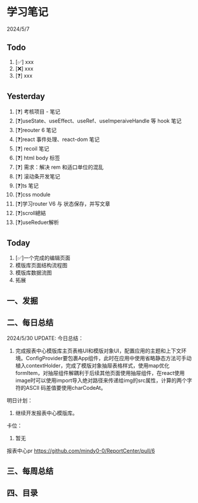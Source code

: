 # 学习笔记

2024/5/7

## Todo

1. [✅] xxx
2. [❌] xxx
3. [❓] xxx

## Yesterday

1. [❓] 考核项目 - 笔记
2. [❓]useState、useEffect、useRef、useImperaiveHandle 等 hook 笔记
3. [❓]reouter 6 笔记
4. [❓]react 事件处理、react-dom 笔记
5. [❓] recoil 笔记
6. [❓] html body 标签
7. [❓] 需求：解决 rem 和适口单位的混乱
8. [❓] 滚动条开发笔记
9. [❓]ts 笔记
10. [❓]css module
11. [❓]学习router V6 与 状态保存，并写文章
12. [❓]scroll總結
13. [❓]useReduer解析

## Today

1. [✅]一个完成的编辑页面
1. 模版库页面结构流程图
1. 模版库数据流图
1. 拓展

## 一、发掘

## 二、每日总结

2024/5/30 UPDATE:
今日总结：

1. 完成报表中心模版库主页表格UI和模版对象UI，配置应用的主题和上下文环境。ConfigProvider要包裹App组件，此时在应用中使用省略静态方法可手动植入contextHolder，完成了模版对象抽屉表格样式，使用map优化formItem，对抽屉组件解耦利于后续其他页面使用抽屉组件，在react使用image时可以使用import导入绝对路径来传递给img的src属性，计算的两个字符的ASCII 码差值要使用charCodeAt。


明日计划：

1. 继续开发报表中心模版库。

卡位：

1.  暂无

报表中心pr https://github.com/mindy0-0/ReportCenter/pull/6

## 三、每周总结



## 四、目录





